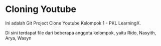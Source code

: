 # Cloning Youtube
Ini adalah Git Project Clone Youtube Kelompok 1 - PKL LearningX.

Di sini terdapat file dari beberapa anggota kelompok, yaitu Rido, Nasyith, Arya, Wasyn
